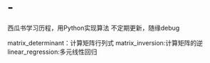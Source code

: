 # -
西瓜书学习历程，用Python实现算法
不定期更新，随缘debug

matrix_determinant：计算矩阵行列式
matrix_inversion:计算矩阵的逆
linear_regression:多元线性回归
